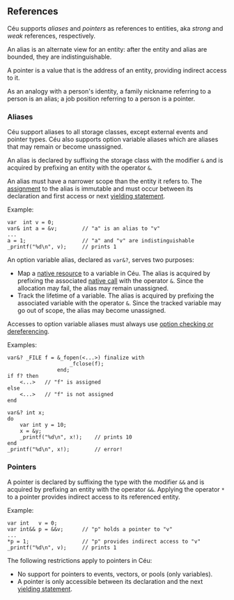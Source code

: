 ## References

Céu supports *aliases* and *pointers* as references to entities, aka *strong*
and *weak* references, respectively.

An alias is an alternate view for an entity: after the entity and alias are
bounded, they are indistinguishable.

A pointer is a value that is the address of an entity, providing indirect
access to it.

As an analogy with a person's identity,
a family nickname referring to a person is an alias;
a job position referring to a person is a pointer.

### Aliases

Céu support aliases to all storage classes, except external events and pointer
types.
Céu also supports option variable aliases which are aliases that may remain or
become unassigned.

An alias is declared by suffixing the storage class with the modifier
`&` and is acquired by prefixing an entity with the operator `&`.

An alias must have a narrower scope than the entity it refers to.
The [assignment](#TODO) to the alias is immutable and must occur between its
declaration and first access or next [yielding statement](#TODO).

Example:

```ceu
var  int v = 0;
var& int a = &v;        // "a" is an alias to "v"
...
a = 1;                  // "a" and "v" are indistinguishable
_printf("%d\n", v);     // prints 1
```

An option variable alias, declared as `var&?`, serves two purposes:

- Map a [native resource](#TODO) to a variable in Céu.
  The alias is acquired by prefixing the associated [native call](#TODO) with
  the operator `&`.
  Since the allocation may fail, the alias may remain unassigned.
- Track the lifetime of a variable.
  The alias is acquired by prefixing the associated variable with
  the operator `&`.
  Since the tracked variable may go out of scope, the alias may become
  unassigned.

Accesses to option variable aliases must always use
[option checking or dereferencing](#TODO).

Examples:

```ceu
var&? _FILE f = &_fopen(<...>) finalize with
                    _fclose(f);
                end;
if f? then
    <...>   // "f" is assigned
else
    <...>   // "f" is not assigned
end
```

```ceu
var&? int x;
do
    var int y = 10;
    x = &y;
    _printf("%d\n", x!);    // prints 10
end
_printf("%d\n", x!);        // error!
```

### Pointers

A pointer is declared by suffixing the type with the modifier
`&&` and is acquired by prefixing an entity with the operator `&&`.
Applying the operator `*` to a pointer provides indirect access to its
referenced entity.

Example:

```
var int   v = 0;
var int&& p = &&v;      // "p" holds a pointer to "v"
...
*p = 1;                 // "p" provides indirect access to "v"
_printf("%d\n", v);     // prints 1
```

The following restrictions apply to pointers in Céu:

<!--
- Only pointers to [primitive](#TODO) and [data abstraction](#TODO) types
  are valid.
-->
- No support for pointers to events, vectors, or pools (only variables).
- A pointer is only accessible between its declaration and the next
  [yielding statement](#TODO).
